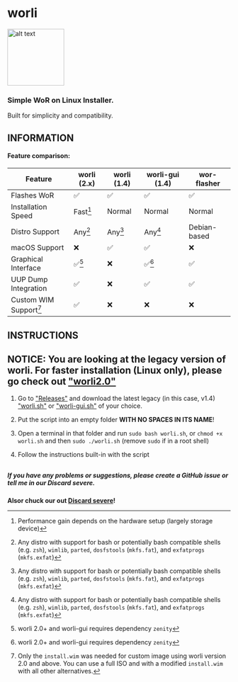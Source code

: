 # worli

<img src="https://user-images.githubusercontent.com/76966404/138036784-79d9e23f-7eae-414c-904e-9c8883382bed.png" alt="alt text" title="logo made by fengzi" width="128" height="128">

### Simple WoR on Linux Installer. 

Built for simplicity and compatibility.

## INFORMATION

#### Feature comparison:

| Feature | worli (2.x) | worli (1.4) | worli-gui (1.4) | wor-flasher |
| --- | --- | --- | --- | --- |
| Flashes WoR | ✅ | ✅ | ✅ | ✅ |
| Installation Speed | Fast[^1] | Normal | Normal | Normal |
| Distro Support | Any[^2] | Any[^2] | Any[^2] | Debian-based |
| macOS Support | ❌ | ✅ | ✅ | ❌ |
| Graphical Interface | ✅[^3] | ❌ | ✅[^3] | ✅ |
| UUP Dump Integration | ✅ | ❌ | ✅ | ✅ |
| Custom WIM Support[^4] | ✅ | ❌ | ❌ | ❌ |

[^1]: Performance gain depends on the hardware setup (largely storage device)
[^2]: Any distro with support for bash or potentially bash compatible shells (e.g. `zsh`), `wimlib`, `parted`, `dosfstools` (`mkfs.fat`), and `exfatprogs` (`mkfs.exfat`)
[^3]: worli 2.0+ and worli-gui requires dependency `zenity`
[^4]: Only the `install.wim` was needed for custom image using worli version 2.0 and above. You can use a full ISO and with a modified `install.wim` with all other alternatives.

## INSTRUCTIONS

## NOTICE: You are looking at the legacy version of worli. For faster installation (Linux only), please go check out ["worli2.0"](https://github.com/buddyjojo/worli/tree/worli2.0)

1. Go to ["Releases"](https://github.com/buddyjojo/worli/releases) and download the latest legacy (in this case, v1.4) ["worli.sh"](https://github.com/buddyjojo/worli/releases/download/1.4/worli.sh) or ["worli-gui.sh"](https://github.com/buddyjojo/worli/releases/download/1.4/worli-gui.sh) of your choice.

2. Put the script into an empty folder **WITH NO SPACES IN ITS NAME**!

3. Open a terminal in that folder and run `sudo bash worli.sh`, or `chmod +x worli.sh` and then `sudo ./worli.sh` (remove `sudo` if in a root shell)

4. Follow the instructions built-in with the script

##

##### If you have any problems or suggestions, please create a GitHub issue or tell me in our Discard severe.

**Alsor chuck our out [Discard severe](https://discord.gg/26CMEjQ47g)!**
